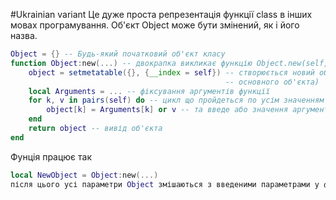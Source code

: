 
#Ukrainian variant
Це дуже проста репрезентація функції class в інших мовах програмування.
Об'єкт Object може бути змінений, як і його назва.
```lua
Object = {} -- Будь-який початковий об'єкт класу 
function Object:new(...) -- двокрапка викликає функцію Object.new(self, ...), де self введе те що знаходиться всередині Object
    object = setmetatable({}, {__index = self}) -- створюється новий об'єкт, у який поміщається усе що було в self(__index являє собою посилання на основний об'єкт, якби надаючи йому усі властивності 
                                                -- основного об'єкта)
    local Arguments = ... -- фіксування аргументів функції
    for k, v in pairs(self) do -- цикл що пройдеться по усім значенням аргументів
        object[k] = Arguments[k] or v -- та введе або значення аргументу, або, за його відсутності, значення self
    end
    return object -- вивід об'єкта
end
```
Фунція працює так
```lua
local NewObject = Object:new(...)
після цього усі параметри Object змішаються з введеними параметрами у функцію.
